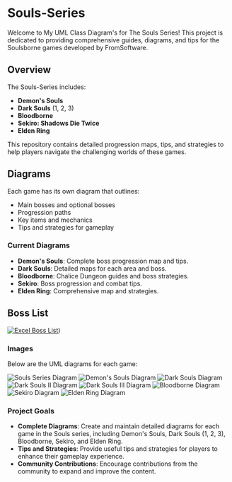 # Souls-Series

Welcome to My UML Class Diagram's for The Souls Series! 
This project is dedicated to providing comprehensive guides, diagrams, and tips for the Soulsborne games developed by FromSoftware. 

## Overview

The Souls-Series includes:
- **Demon's Souls**
- **Dark Souls** (1, 2, 3)
- **Bloodborne**
- **Sekiro: Shadows Die Twice**
- **Elden Ring**

This repository contains detailed progression maps, tips, and strategies to help players navigate the challenging worlds of these games.

## Diagrams

Each game has its own diagram that outlines:
- Main bosses and optional bosses
- Progression paths
- Key items and mechanics
- Tips and strategies for gameplay

### Current Diagrams
- **Demon's Souls**: Complete boss progression map and tips.
- **Dark Souls**: Detailed maps for each area and boss.
- **Bloodborne**: Chalice Dungeon guides and boss strategies.
- **Sekiro**: Boss progression and combat tips.
- **Elden Ring**: Comprehensive map and strategies.

## Boss List
[![Excel Boss List]([/T3vs%20Elden%20Ring%20Boss.xlsx](https://substackcdn.com/image/fetch/$s_!kfzv!,f_auto,q_auto:good,fl_progressive:steep/https%3A%2F%2Fsubstack-post-media.s3.amazonaws.com%2Fpublic%2Fimages%2F164d2f62-6e5e-4e46-905e-4ee8f392c057_3840x2160.jpeg))](https://docs.google.com/spreadsheets/d/1ScP2_XCM77Ffwn0Tnpa_p7WH3eBV-oYLwdoC0U_1oM4/edit?gid=1676791626#gid=1676791626))

### Images
Below are the UML diagrams for each game:

![Souls Series Diagram](/Souls%20Series.png)
![Demon's Souls Diagram](/Demon%20Souls.png)
![Dark Souls Diagram](/Dark%20Souls%201.png)
![Dark Souls II Diagram](/Dark%20Souls%202.png)
![Dark Souls III Diagram](/Dark%20Souls%203.png)
![Bloodborne Diagram](/Bloodborne.png)
![Sekiro Diagram](/Sekiro.png)
![Elden Ring Diagram](/Elden.png)

### Project Goals
- **Complete Diagrams**: Create and maintain detailed diagrams for each game in the Souls series, including Demon's Souls, Dark Souls (1, 2, 3), Bloodborne, Sekiro, and Elden Ring.
- **Tips and Strategies**: Provide useful tips and strategies for players to enhance their gameplay experience.
- **Community Contributions**: Encourage contributions from the community to expand and improve the content.



